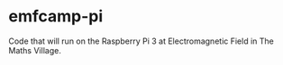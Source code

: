# emfcamp-pi
Code that will run on the Raspberry Pi 3 at Electromagnetic Field in The Maths Village.

